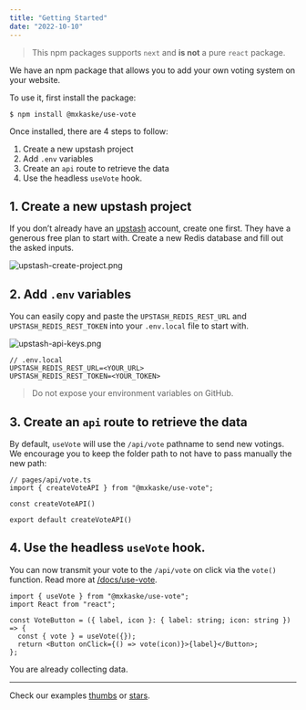```yaml
---
title: "Getting Started"
date: "2022-10-10"
---
```


> This npm packages supports `next` and **is not** a pure `react` package.

We have an npm package that allows you to add your own voting system on your website.

To use it, first install the package:

```shell
$ npm install @mxkaske/use-vote
```

Once installed, there are 4 steps to follow:

1. Create a new upstash project
2. Add `.env` variables
3. Create an `api` route to retrieve the data
4. Use the headless `useVote` hook.

## 1. Create a new upstash project

If you don’t already have an [upstash](https://upstash.com) account, create one first. They have a generous free plan to start with. Create a new Redis database and fill out the asked inputs.

![upstash-create-project.png](/assets/upstash-create-project.png)

## 2. Add `.env` variables

You can easily copy and paste the `UPSTASH_REDIS_REST_URL` and `UPSTASH_REDIS_REST_TOKEN` into your `.env.local` file to start with.

![upstash-api-keys.png](/assets/upstash-api-keys.png)

```
// .env.local
UPSTASH_REDIS_REST_URL=<YOUR_URL>
UPSTASH_REDIS_REST_TOKEN=<YOUR_TOKEN>
```

> Do not expose your environment variables on GitHub.

## 3. Create an `api` route to retrieve the data

By default, `useVote` will use the `/api/vote` pathname to send new votings. We encourage you to keep the folder path to not have to pass manually the new path:

```tsx
// pages/api/vote.ts
import { createVoteAPI } from "@mxkaske/use-vote";

const createVoteAPI()

export default createVoteAPI()
```

## 4. Use the headless `useVote` hook.

You can now transmit your vote to the `/api/vote` on click via the `vote()` function. Read more at [/docs/use-vote](/docs/use-vote).

```tsx
import { useVote } from "@mxkaske/use-vote";
import React from "react";

const VoteButton = ({ label, icon }: { label: string; icon: string }) => {
  const { vote } = useVote({});
  return <Button onClick={() => vote(icon)}>{label}</Button>;
};
```

You are already collecting data.

---

Check our examples [thumbs](/examples/thumbs) or [stars](/examples/stars).
